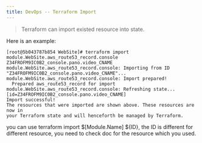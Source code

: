 ```yaml
---
title: DevOps -- Terraform Import
---
```


> Terraform can import existed resource into state.

Here is an example:
```
[root@5b043787b854 WebSite]# terraform import module.WebSite.aws_route53_record.console Z34FROFM9IC0B2_console.pano.video_CNAME
module.WebSite.aws_route53_record.console: Importing from ID "Z34FROFM9IC0B2_console.pano.video_CNAME"...
module.WebSite.aws_route53_record.console: Import prepared!
  Prepared aws_route53_record for import
module.WebSite.aws_route53_record.console: Refreshing state... [id=Z34FROFM9IC0B2_console.pano.video_CNAME]
Import successful!
The resources that were imported are shown above. These resources are now in
your Terraform state and will henceforth be managed by Terraform.
```

you can use terraform import $[Module.Name] ${ID}, the ID is different for different resource, you need to check doc for the resource which you used.
